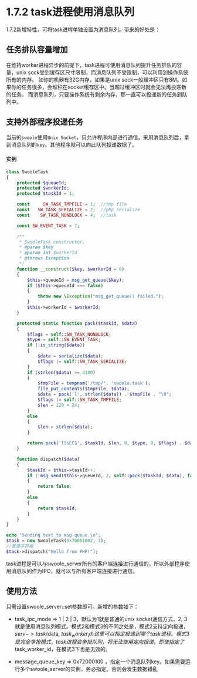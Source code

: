 # 1.7.2 task进程使用消息队列

1.7.2新增特性，可将task进程单独设置为消息队列。带来的好处是：

任务排队容量增加
-----
在维持worker进程异步的前提下，task进程可使用消息队列提升任务排队的容量，unix sock受到缓存区尺寸限制，而消息队列不受限制，可以利用到操作系统所有的内存。
如你的机器有32G内存，如果是unix sock一般缓冲区只有8M。如果你的任务很多，会堆积在socket缓存区中。当超过缓冲区时就会无法再投递新的任务。
而消息队列，只要操作系统有剩余内存，那一直可以投递新的任务到队列中。

支持外部程序投递任务
----
当前的`swoole`使用`Unix Socket`，只允许程序内部进行通信。采用消息队列后，拿到消息队列的`key`。其他程序就可以向此队列投递数据了。

#### 实例
```php
class SwooleTask
{
    protected $queueId;
    protected $workerId;
    protected $taskId = 1;

    const     SW_TASK_TMPFILE = 1;  //tmp file
    const   SW_TASK_SERIALIZE = 2;  //php serialize
    const    SW_TASK_NONBLOCK = 4;  //task

    const SW_EVENT_TASK = 7;

    /**
     * SwooleTask constructor.
     * @param $key
     * @param int $workerId
     * @throws Exception
     */
    function __construct($key, $workerId = 0)
    {
        $this->queueId = msg_get_queue($key);
        if ($this->queueId === false)
        {
            throw new \Exception("msg_get_queue() failed.");
        }
        $this->workerId = $workerId;
    }

    protected static function pack($taskId, $data)
    {
        $flags = self::SW_TASK_NONBLOCK;
        $type = self::SW_EVENT_TASK;
        if (!is_string($data))
        {
            $data = serialize($data);
            $flags |= self::SW_TASK_SERIALIZE;
        }
        if (strlen($data) >= 8180)
        {
            $tmpFile = tempnam('/tmp/', 'swoole.task');
            file_put_contents($tmpFile, $data);
            $data = pack('l', strlen($data)) . $tmpFile . "\0";
            $flags |= self::SW_TASK_TMPFILE;
            $len = 128 + 24;
        }
        else
        {
            $len = strlen($data);
        }

        return pack('lSsCCS', $taskId, $len, 0, $type, 0, $flags) . $data;
    }

    function dispatch($data)
    {
        $taskId = $this->taskId++;
        if (!msg_send($this->queueId, 2, self::pack($taskId, $data), false))
        {
            return false;
        }
        else
        {
            return $taskId;
        }
    }
}

echo "Sending text to msg queue.\n";
$task = new SwooleTask(0x70001002, 1);
//普通字符串
$task->dispatch("Hello from PHP!");
```

task进程是可以与swoole_server所有的客户端连接进行通信的，所以外部程序使用消息队列作为IPC，就可以与所有客户端连接进行通信。

使用方法
-----
只需设置swoole_server::set参数即可。新增的参数如下：

* task_ipc_mode =>  1 | 2 | 3，默认为1就是普通的unix socket通信方式，2, 3就是使用消息队列模式。模式2和模式3的不同之处是，模式2支持定向投递，$serv->task($data, $task_worker_id) 这里可以指定投递到哪个task进程。模式3是完全争抢模式，task进程会争抢队列，将无法使用定向投递，即使指定了$task_worker_id，在模式3下也是无效的。

* message_queue_key => 0x72000100 ，指定一个消息队列key。如果需要运行多个swoole_server的实例，务必指定。否则会发生数据错乱
